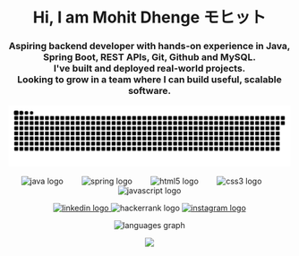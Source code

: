 <h1 align="center">Hi, I am Mohit Dhenge モヒット</h1>

<h3 align="center">
  Aspiring backend developer with hands-on experience in Java, Spring Boot, REST APIs, Git, Github and MySQL.<br>
  I've built and deployed real-world projects.<br>
  Looking to grow in a team where I can build useful, scalable software.
</h3>

<!-- Snake animation (use GIF for animation compatibility discussed previously) -->
<p align="center">
  <img src="https://raw.githubusercontent.com/Mohitz07/Mohitz07/output/snake.svg" alt="Snake animation" />
  <!-- If SVG animation doesn't work, use a converted GIF -->
  <!-- <img src="https://github.com/Mohitz07/Mohitz07/raw/main/output/snake.gif" alt="Snake animation" /> -->
</p>

<!-- Technologies Section -->
<div align="center">
  <img src="https://cdn.jsdelivr.net/gh/devicons/devicon/icons/java/java-original.svg" height="60" alt="java logo"/>
  <img width="25"/>
  <img src="https://cdn.jsdelivr.net/gh/devicons/devicon/icons/spring/spring-original.svg" height="60" alt="spring logo"/>
  <img width="25"/>
  <img src="https://cdn.jsdelivr.net/gh/devicons/devicon/icons/html5/html5-original.svg" height="60" alt="html5 logo"/>
  <img width="25"/>
  <img src="https://cdn.jsdelivr.net/gh/devicons/devicon/icons/css3/css3-original.svg" height="60" alt="css3 logo"/>
  <img width="25"/>
  <img src="https://cdn.jsdelivr.net/gh/devicons/devicon/icons/javascript/javascript-original.svg" height="60" alt="javascript logo"/>
</div>

<!-- Social Links Section -->
<p align="center">
  <a href="https://www.linkedin.com/in/mrdhenge/" target="_blank">
    <img src="https://img.shields.io/static/v1?message=LinkedIn&logo=linkedin&label=&color=0077B5&logoColor=white&labelColor=&style=for-the-badge" height="40" alt="linkedin logo"/>
  </a>
  <img src="https://img.shields.io/static/v1?message=Geeks%20For%20Geeks&logo=hackerrank&label=&color=&logoColor=&labelColor=&style=for-the-badge" height="40" alt="hackerrank logo"/>
  <a href="https://www.instagram.com/_fitwithmohit" target="_blank">
    <img src="https://img.shields.io/static/v1?message=Instagram&logo=instagram&label=&color=E4405F&logoColor=white&labelColor=&style=for-the-badge" height="40" alt="instagram logo"/>
  </a>
</p>

<!-- Languages Graph -->
<p align="center">
  <img src="https://github-readme-stats.vercel.app/api/top-langs?username=Mohitz07&locale=en&hide_title=false&layout=compact&card_width=320&langs_count=5&theme=dracula&hide_border=false" height="150" alt="languages graph"/>
</p>

<!-- Animated GIF Section -->
<p align="center">
  <img src="https://media1.giphy.com/media/v1.Y2lkPTc5MGI3NjExdWJpMW5qOGM0ank5ODgwOGF3eGN3aGF2aXZ5NW11bTNremhhN3IxMSZlcD12MV9pbnRlcm5hbF9naWZfYnlfaWQmY3Q9Zw/mXz3v0UdjrNTO/giphy.gif" height="200" />
</p>
